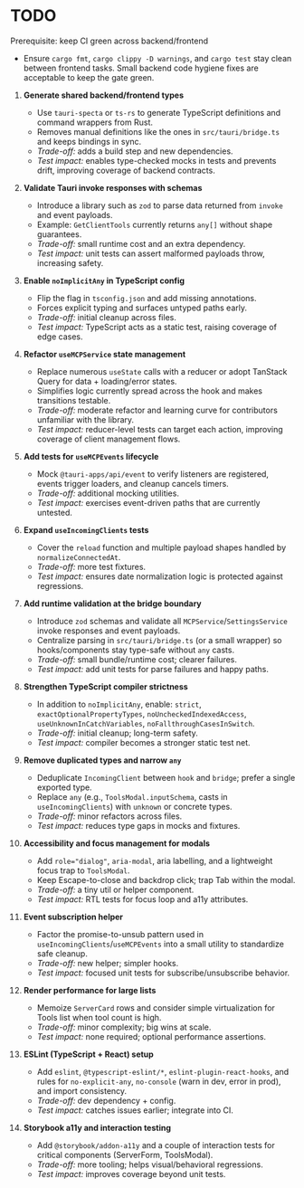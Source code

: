 # TODO

Prerequisite: keep CI green across backend/frontend
- Ensure `cargo fmt`, `cargo clippy -D warnings`, and `cargo test` stay clean between frontend tasks. Small backend code hygiene fixes are acceptable to keep the gate green.

1. **Generate shared backend/frontend types**
   - Use `tauri-specta` or `ts-rs` to generate TypeScript definitions and command wrappers from Rust.
   - Removes manual definitions like the ones in `src/tauri/bridge.ts` and keeps bindings in sync.
   - _Trade-off:_ adds a build step and new dependencies.
   - _Test impact:_ enables type-checked mocks in tests and prevents drift, improving coverage of backend contracts.

2. **Validate Tauri invoke responses with schemas**
   - Introduce a library such as `zod` to parse data returned from `invoke` and event payloads.
   - Example: `GetClientTools` currently returns `any[]` without shape guarantees.
   - _Trade-off:_ small runtime cost and an extra dependency.
   - _Test impact:_ unit tests can assert malformed payloads throw, increasing safety.

3. **Enable `noImplicitAny` in TypeScript config**
   - Flip the flag in `tsconfig.json` and add missing annotations.
   - Forces explicit typing and surfaces untyped paths early.
   - _Trade-off:_ initial cleanup across files.
   - _Test impact:_ TypeScript acts as a static test, raising coverage of edge cases.

4. **Refactor `useMCPService` state management**
   - Replace numerous `useState` calls with a reducer or adopt TanStack Query for data + loading/error states.
   - Simplifies logic currently spread across the hook and makes transitions testable.
   - _Trade-off:_ moderate refactor and learning curve for contributors unfamiliar with the library.
   - _Test impact:_ reducer-level tests can target each action, improving coverage of client management flows.

5. **Add tests for `useMCPEvents` lifecycle**
   - Mock `@tauri-apps/api/event` to verify listeners are registered, events trigger loaders, and cleanup cancels timers.
   - _Trade-off:_ additional mocking utilities.
   - _Test impact:_ exercises event-driven paths that are currently untested.

6. **Expand `useIncomingClients` tests**
   - Cover the `reload` function and multiple payload shapes handled by `normalizeConnectedAt`.
   - _Trade-off:_ more test fixtures.
   - _Test impact:_ ensures date normalization logic is protected against regressions.

7. **Add runtime validation at the bridge boundary**
   - Introduce `zod` schemas and validate all `MCPService`/`SettingsService` invoke responses and event payloads.
   - Centralize parsing in `src/tauri/bridge.ts` (or a small wrapper) so hooks/components stay type-safe without `any` casts.
   - _Trade-off:_ small bundle/runtime cost; clearer failures.
   - _Test impact:_ add unit tests for parse failures and happy paths.

8. **Strengthen TypeScript compiler strictness**
   - In addition to `noImplicitAny`, enable: `strict`, `exactOptionalPropertyTypes`, `noUncheckedIndexedAccess`, `useUnknownInCatchVariables`, `noFallthroughCasesInSwitch`.
   - _Trade-off:_ initial cleanup; long-term safety.
   - _Test impact:_ compiler becomes a stronger static test net.

9. **Remove duplicated types and narrow `any`**
   - Deduplicate `IncomingClient` between `hook` and `bridge`; prefer a single exported type.
   - Replace `any` (e.g., `ToolsModal.inputSchema`, casts in `useIncomingClients`) with `unknown` or concrete types.
   - _Trade-off:_ minor refactors across files.
   - _Test impact:_ reduces type gaps in mocks and fixtures.

10. **Accessibility and focus management for modals**
    - Add `role="dialog"`, `aria-modal`, aria labelling, and a lightweight focus trap to `ToolsModal`.
    - Keep Escape-to-close and backdrop click; trap Tab within the modal.
    - _Trade-off:_ a tiny util or helper component.
    - _Test impact:_ RTL tests for focus loop and a11y attributes.

11. **Event subscription helper**
    - Factor the promise-to-unsub pattern used in `useIncomingClients`/`useMCPEvents` into a small utility to standardize safe cleanup.
    - _Trade-off:_ new helper; simpler hooks.
    - _Test impact:_ focused unit tests for subscribe/unsubscribe behavior.

12. **Render performance for large lists**
    - Memoize `ServerCard` rows and consider simple virtualization for Tools list when tool count is high.
    - _Trade-off:_ minor complexity; big wins at scale.
    - _Test impact:_ none required; optional performance assertions.

13. **ESLint (TypeScript + React) setup**
    - Add `eslint`, `@typescript-eslint/*`, `eslint-plugin-react-hooks`, and rules for `no-explicit-any`, `no-console` (warn in dev, error in prod), and import consistency.
    - _Trade-off:_ dev dependency + config.
    - _Test impact:_ catches issues earlier; integrate into CI.

14. **Storybook a11y and interaction testing**
    - Add `@storybook/addon-a11y` and a couple of interaction tests for critical components (ServerForm, ToolsModal).
    - _Trade-off:_ more tooling; helps visual/behavioral regressions.
    - _Test impact:_ improves coverage beyond unit tests.
